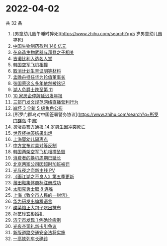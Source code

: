 # 2022-04-02

共 32 条

<!-- BEGIN ZHIHUSEARCH -->
<!-- 最后更新时间 Sat Apr 02 2022 20:15:11 GMT+0800 (China Standard Time) -->
1. [男童幼儿园午睡时猝死](https://www.zhihu.com/search?q=5 岁男童幼儿园猝死)
1. [中国生物制药盈利 146 亿元](https://www.zhihu.com/search?q=中国生物制药)
1. [在乌造生物武器与拜登之子相关](https://www.zhihu.com/search?q=拜登之子)
1. [吉诺比利入选名人堂](https://www.zhihu.com/search?q=吉诺比利)
1. [韩国空军飞机相撞](https://www.zhihu.com/search?q=韩国空军飞机相撞)
1. [取消计划生育证明等材料](https://www.zhihu.com/search?q=取消计划生育证明等材料)
1. [孟晚舟担任华为轮值董事长](https://www.zhihu.com/search?q=孟晚舟)
1. [张国荣这么多年依然被铭记](https://www.zhihu.com/search?q=张国荣)
1. [湖人负爵士跌至第 11](https://www.zhihu.com/search?q=湖人)
1. [10 家房企停牌延迟发年报](https://www.zhihu.com/search?q=房企停牌)
1. [三部门发文规范网络直播营利行为](https://www.zhihu.com/search?q=规范网络直播盈利)
1. [崩坏 3 全新 S 级角色公布](https://www.zhihu.com/search?q=崩坏3)
1. [所罗门群岛对中国签署警务协议](https://www.zhihu.com/search?q=所罗门群岛 中国)
1. [灵璧县警方通报 14 岁男生因冲突死亡](https://www.zhihu.com/search?q=灵璧渔沟中学事件)
1. [世界杯抽签结果出炉](https://www.zhihu.com/search?q=世界杯抽签)
1. [上海婴幼儿隔离点](https://www.zhihu.com/search?q=婴幼儿隔离点)
1. [中方宣布对美对等反制](https://www.zhihu.com/search?q=中方宣布对美对等反制)
1. [韩国两架空军飞机相撞坠毁](https://www.zhihu.com/search?q=韩国空军飞机)
1. [消费者的换机周期已延长](https://www.zhihu.com/search?q=换机)
1. [北京两家公司因超时加班被罚](https://www.zhihu.com/search?q=超时加班)
1. [光与夜之恋新主线 PV](https://www.zhihu.com/search?q=光与夜之恋)
1. [《画江湖之不良人》第五季更新](https://www.zhihu.com/search?q=画江湖之不良人)
1. [莆田鞋集体商标注册成功](https://www.zhihu.com/search?q=莆田鞋)
1. [太阳克勇士取 8 连胜](https://www.zhihu.com/search?q=菲尼克斯太阳)
1. [上海《致全市人民的一封信》](https://www.zhihu.com/search?q=致全市人民的一封信)
1. [华为研发出编程语言](https://www.zhihu.com/search?q=华为仓颉)
1. [酸菜馅正大包子吃出抹布](https://www.zhihu.com/search?q=正大包子)
1. [孙艺珍玄彬婚礼](https://www.zhihu.com/search?q=玄彬结婚)
1. [济宁市发现 1 例确诊病例](https://www.zhihu.com/search?q=济宁确诊)
1. [光夜齐司礼新卡引争议](https://www.zhihu.com/search?q=齐司礼)
1. [新版道路交通安全法将实施](https://www.zhihu.com/search?q=道路交通安全法)
1. [一高铁列车长确诊](https://www.zhihu.com/search?q=高铁列车长确诊)
<!-- END ZHIHUSEARCH -->

